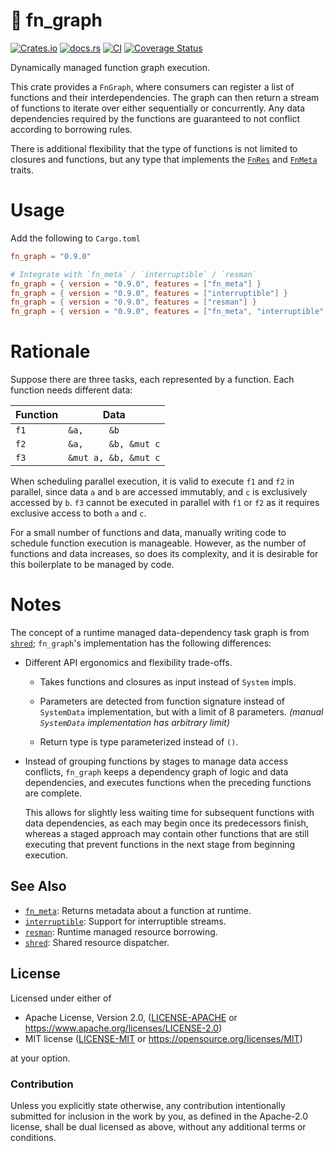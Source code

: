 # 🧬 fn_graph

[![Crates.io](https://img.shields.io/crates/v/fn_graph.svg)](https://crates.io/crates/fn_graph)
[![docs.rs](https://img.shields.io/docsrs/fn_graph)](https://docs.rs/fn_graph)
[![CI](https://github.com/azriel91/fn_graph/workflows/CI/badge.svg)](https://github.com/azriel91/fn_graph/actions/workflows/ci.yml)
[![Coverage Status](https://codecov.io/gh/azriel91/fn_graph/branch/main/graph/badge.svg)](https://codecov.io/gh/azriel91/fn_graph)

Dynamically managed function graph execution.

This crate provides a `FnGraph`, where consumers can register a list of
functions and their interdependencies. The graph can then return a stream of
functions to iterate over either sequentially or concurrently. Any data
dependencies required by the functions are guaranteed to not conflict
according to borrowing rules.

There is additional flexibility that the type of functions is not limited to
closures and functions, but any type that implements the [`FnRes`] and
[`FnMeta`] traits.

# Usage

Add the following to `Cargo.toml`

```toml
fn_graph = "0.9.0"

# Integrate with `fn_meta` / `interruptible` / `resman`
fn_graph = { version = "0.9.0", features = ["fn_meta"] }
fn_graph = { version = "0.9.0", features = ["interruptible"] }
fn_graph = { version = "0.9.0", features = ["resman"] }
fn_graph = { version = "0.9.0", features = ["fn_meta", "interruptible", "resman"] }
```

# Rationale

Suppose there are three tasks, each represented by a function. Each function
needs different data:

| Function | Data                 |
| -------- | -------------------- |
| `f1`     | `&a,     &b`         |
| `f2`     | `&a,     &b, &mut c` |
| `f3`     | `&mut a, &b, &mut c` |

When scheduling parallel execution, it is valid to execute `f1` and `f2` in
parallel, since data `a` and `b` are accessed immutably, and `c` is
exclusively accessed by `b`. `f3` cannot be executed in parallel with `f1`
or `f2` as it requires exclusive access to both `a` and `c`.

For a small number of functions and data, manually writing code to
schedule function execution is manageable. However, as the number of
functions and data increases, so does its complexity, and it is desirable
for this boilerplate to be managed by code.

# Notes

The concept of a runtime managed data-dependency task graph is from
[`shred`]; `fn_graph`'s implementation has the following differences:

* Different API ergonomics and flexibility trade-offs.

    - Takes functions and closures as input instead of `System` impls.

    - Parameters are detected from function signature instead of
      `SystemData` implementation, but with a limit of 8 parameters.
      *(manual `SystemData` implementation has arbitrary limit)*

    - Return type is type parameterized instead of `()`.

* Instead of grouping functions by stages to manage data access conflicts,
  `fn_graph` keeps a dependency graph of logic and data dependencies, and
  executes functions when the preceding functions are complete.

    This allows for slightly less waiting time for subsequent functions with
    data dependencies, as each may begin once its predecessors finish,
    whereas a staged approach may contain other functions that are still
    executing that prevent functions in the next stage from beginning
    execution.

## See Also

* [`fn_meta`][`fn_meta`]: Returns metadata about a function at runtime.
* [`interruptible`][`interruptible`]: Support for interruptible streams.
* [`resman`][`resman`]: Runtime managed resource borrowing.
* [`shred`][`shred`]: Shared resource dispatcher.

[`fn_meta`]: https://github.com/azriel91/fn_meta
[`interruptible`]: https://github.com/azriel91/interruptible
[`resman`]: https://github.com/azriel91/resman
[`shred`]: https://github.com/amethyst/shred

## License

Licensed under either of

* Apache License, Version 2.0, ([LICENSE-APACHE] or <https://www.apache.org/licenses/LICENSE-2.0>)
* MIT license ([LICENSE-MIT] or <https://opensource.org/licenses/MIT>)

at your option.

### Contribution

Unless you explicitly state otherwise, any contribution intentionally submitted for inclusion in the work by you, as defined in the Apache-2.0 license, shall be dual licensed as above, without any additional terms or conditions.

[LICENSE-APACHE]: LICENSE-APACHE
[LICENSE-MIT]: LICENSE-MIT

[`FnMeta`]: https://docs.rs/fn_meta/latest/fn_meta/trait.FnMeta.html
[`FnRes`]: https://docs.rs/resman/latest/resman/trait.FnRes.html
